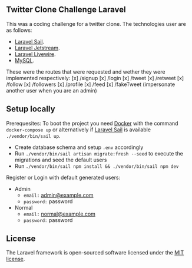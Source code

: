 

## Twitter Clone Challenge Laravel

This was a coding challenge for a twitter clone. The technologies user are as follows:



- [Laravel Sail](https://laravel.com/docs/9.x/sail).
- [Laravel Jetstream](https://jetstream.laravel.com/2.x/introduction.html).
- [Laravel Livewire](https://laravel-livewire.com/).
- [MySQL](https://www.mysql.com/).



These were the routes that were requested and wether they were implemented respectively:
[x] /signup
[x] /login
[x] /tweet
[x] /retweet
[x] /follow
[x] /followers
[x] /profile
[x] /feed
[x] /fakeTweet (impersonate another user when you are an admin)

## Setup locally
Prerequesites:
To boot the project you need [Docker](https://www.docker.com/) with the command `docker-compose up` or alternatively if [Laravel Sail](https://laravel.com/docs/9.x/sail) is available `./vendor/bin/sail up`.

- Create database schema and setup `.env` accordingly
- Run `./vendor/bin/sail artisan migrate:fresh --seed` to execute the migrations and seed the default users
- Run `./vendor/bin/sail npm install && ./vendor/bin/sail npm dev`

Register or Login with default generated users:
- Admin
    - `email:` admin@example.com
    - `password:` password
- Normal
    - `email:` normal@example.com
    - `password:` password



## License

The Laravel framework is open-sourced software licensed under the [MIT license](https://opensource.org/licenses/MIT).
